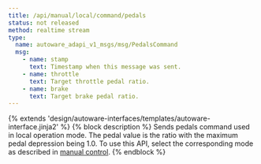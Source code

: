 ```yaml
---
title: /api/manual/local/command/pedals
status: not released
method: realtime stream
type:
  name: autoware_adapi_v1_msgs/msg/PedalsCommand
  msg:
    - name: stamp
      text: Timestamp when this message was sent.
    - name: throttle
      text: Target throttle pedal ratio.
    - name: brake
      text: Target brake pedal ratio.
---
```


{% extends 'design/autoware-interfaces/templates/autoware-interface.jinja2' %}
{% block description %}
Sends pedals command used in local operation mode. The pedal value is the ratio with the maximum pedal depression being 1.0.
To use this API, select the corresponding mode as described in [manual control](../../../../../features/manual-control.md).
{% endblock %}
